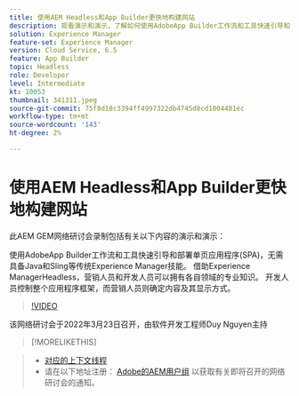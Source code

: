 ```yaml
---
title: 使用AEM Headless和App Builder更快地构建网站
description: 观看演示和演示，了解如何使用AdobeApp Builder工作流和工具快速引导和部署单页应用程序(SPA)。
solution: Experience Manager
feature-set: Experience Manager
version: Cloud Service, 6.5
feature: App Builder
topic: Headless
role: Developer
level: Intermediate
kt: 10053
thumbnail: 341311.jpeg
source-git-commit: 75f8d18c3394ff4997322db4745d8cd1004481ec
workflow-type: tm+mt
source-wordcount: '143'
ht-degree: 2%

---
```


# 使用AEM Headless和App Builder更快地构建网站

此AEM GEM网络研讨会录制包括有关以下内容的演示和演示：

使用AdobeApp Builder工作流和工具快速引导和部署单页应用程序(SPA)，无需具备Java和Sling等传统Experience Manager技能。 借助Experience ManagerHeadless，营销人员和开发人员可以拥有各自领域的专业知识。 开发人员控制整个应用程序框架，而营销人员则确定内容及其显示方式。

>[!VIDEO](https://video.tv.adobe.com/v/341311/?quality=12&learn=on)

该网络研讨会于2022年3月23日召开，由软件开发工程师Duy Nguyen主持

>[!MORELIKETHIS]
<!-- >>* [Corresponding Adobe Experience Manager User Group Event page](https://aem-augs.adobe.com/details/adobe-experience-manager-aem-learning-chapter-presents-aem-gems-build-sites-faster-with-aem-headless-and-app-builder/) -->
>* [对应的上下文线程](https://adobe.ly/3LkSWdm)
>* 请在以下地址注册： [Adobe的AEM用户组](https://aem-augs.adobe.com/) 以获取有关即将召开的网络研讨会的通知。

